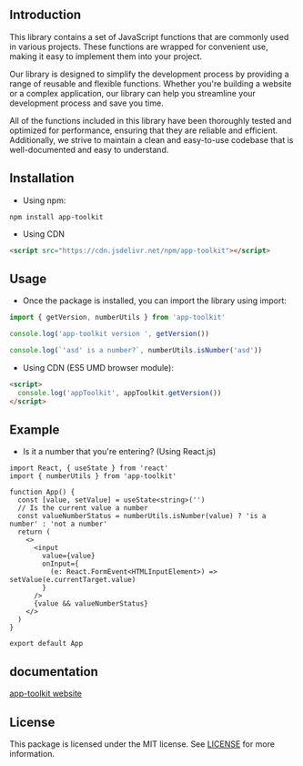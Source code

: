 ## Introduction

This library contains a set of JavaScript functions that are commonly used in various projects. These functions are wrapped for convenient use, making it easy to implement them into your project.

Our library is designed to simplify the development process by providing a range of reusable and flexible functions. Whether you're building a website or a complex application, our library can help you streamline your development process and save you time.

All of the functions included in this library have been thoroughly tested and optimized for performance, ensuring that they are reliable and efficient. Additionally, we strive to maintain a clean and easy-to-use codebase that is well-documented and easy to understand.

## Installation

- Using npm:

```shell
npm install app-toolkit
```

- Using CDN

```html
<script src="https://cdn.jsdelivr.net/npm/app-toolkit"></script>
```

## Usage

- Once the package is installed, you can import the library using import:

```typescript
import { getVersion, numberUtils } from 'app-toolkit'

console.log('app-toolkit version ', getVersion())

console.log(`'asd' is a number?`, numberUtils.isNumber('asd'))
```

-  Using CDN (ES5 UMD browser module):

```html
<script>
  console.log('appToolkit', appToolkit.getVersion())
</script>
```

## Example
- Is it a number that you're entering? (Using React.js)
```tsx
import React, { useState } from 'react'
import { numberUtils } from 'app-toolkit'

function App() {
  const [value, setValue] = useState<string>('')
  // Is the current value a number
  const valueNumberStatus = numberUtils.isNumber(value) ? 'is a number' : 'not a number'
  return (
    <>
      <input
        value={value}
        onInput={
          (e: React.FormEvent<HTMLInputElement>) => setValue(e.currentTarget.value)
        }
      />
      {value && valueNumberStatus}
    </>
  )
}

export default App
```

## documentation

[app-toolkit website](https://hardy22110.github.io/app-toolkit/)

## License

This package is licensed under the MIT license. See [LICENSE](https://github.com/hardy22110/app-toolkit/blob/main/LICENSE) for more information.
